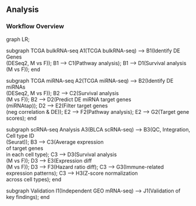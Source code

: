 ## Analysis
### Workflow Overview

graph LR;

subgraph TCGA bulkRNA-seq
    A1(TCGA bulkRNA-seq) --> B1(Identify DE Genes <br> (DESeq2, M vs F));
    B1 --> C1(Pathway analysis);
    B1 --> D1(Survival analysis <br> (M vs F));
end

subgraph TCGA miRNA-seq
    A2(TCGA miRNA-seq) --> B2(Identify DE miRNAs <br> (DESeq2, M vs F));
    B2 --> C2(Survival analysis <br> (M vs F));
    B2 --> D2(Predict DE miRNA target genes <br> (miRNAtap));
    D2 --> E2(Filter target genes <br> (neg correlation & DE));
    E2 --> F2(Pathway analysis);
    E2 --> G2(Target gene scores);
end

subgraph scRNA-seq Analysis
    A3(BLCA scRNA-seq) --> B3(QC, Integration, <br> Cell type ID <br> (Seurat));
    B3 --> C3(Average expression <br> of target genes <br> in each cell type);
    C3 --> D3(Survival analysis <br> (M vs F));
    D3 --> E3(Expression diff <br> (M vs F));
    D3 --> F3(Hazard ratio diff);
    C3 --> G3(Immune-related <br> expression patterns);
    C3 --> H3(Z-score normalization <br> across cell types);
end

subgraph Validation
    I1(Independent GEO mRNA-seq) --> J1(Validation of <br> key findings);
end
